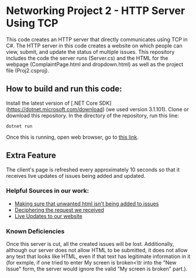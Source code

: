 # Networking Project 2 - HTTP Server Using TCP
This code creates an HTTP server that directly communicates using TCP in C#.
The HTTP server in this code creates a website on which people can view, submit, and update the status of multiple issues.
This repository includes the code the server runs (Server.cs) and the HTML for the webpage (ComplaintPage.html and dropdown.html) as well as the project file (Proj2.csproj).
## How to build and run this code:
Install the latest version of [.NET Core SDK] (https://dotnet.microsoft.com/download) (we used version 3.1.101). Clone or download this repository.
In the directory of the repository, run this line:
```
dotnet run
```
Once this is running, open web browser, go to [this link](http://localhost:8080/ComplaintPage.html).

## Extra Feature
The client's page is refreshed every approximately 10 seconds so that it receives live updates of issues being added and updated.

### Helpful Sources in our work:
- [Making sure that unwanted html isn't being added to issues](https://stackoverflow.com/questions204646how-to-validate-that-a-string-doesnt-contain-html-using-c-sharp)
- [Deciphering the request we received](https://www.geeksforgeeks.org/c-sharp-get-an-icollection-containing-values-in-ordereddictionary/)
- [Live Updates to our website](https://stackoverflow.com/questions/8711888/auto-refresh-code-in-html-using-meta-tags)

### Known Deficiencies
Once this server is cut, all the created issues will be lost. Additionally, although our server does not allow HTML to be submitted, it does not  allow any text that looks like HTML, even if that text has legitimate information in it (for exmple, if one tried to enter <tr>My screen is broken<\tr into the "New Issue" form, the server would ignore the valid "My screen is broken" part.).

